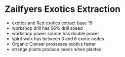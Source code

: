 # Zailfyers Exotics Extraction
* exotics and Red exotics extract base 15
* workshop drill has 66% drill speed
* workshop power source has double power
* spirit walk has between 3 and 6 exotic nodes
* Organic Clenser prosseses exotics faster
* strange plants produce seeds when planted
